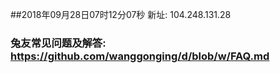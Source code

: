 ##2018年09月28日07时12分07秒 新址: 104.248.131.28
### 兔友常见问题及解答: https://github.com/wanggonging/d/blob/w/FAQ.md
